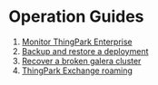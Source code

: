 # Operation Guides

1. [Monitor ThingPark Enterprise](observability.md)
2. [Backup and restore a deployment](./backupRestore.md)
3. [Recover a broken galera cluster](./galeraRecovery.md)
4. [ThingPark Exchange roaming](./texRoaming.md)